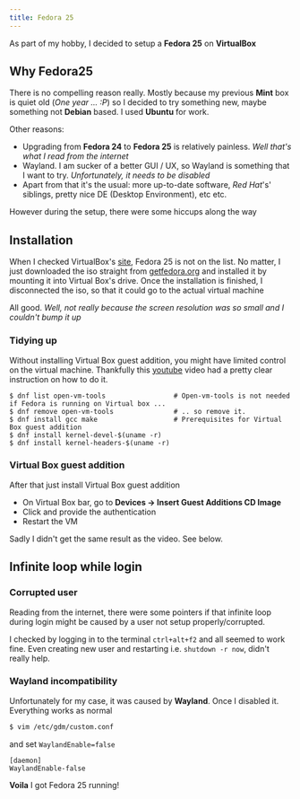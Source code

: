 ```yaml
---
title: Fedora 25
---
```


As part of my hobby, I decided to setup a **Fedora 25** on **VirtualBox**

## Why Fedora25

There is no compelling reason really. Mostly because my previous **Mint** box is quiet old (*One year ... :P*)
so I decided to try something new, maybe something not **Debian** based. I used **Ubuntu** for work.

Other reasons:

- Upgrading from **Fedora 24** to **Fedora 25** is relatively painless. *Well that's what I read from the internet*
- Wayland. I am sucker of a better GUI / UX, so Wayland is something that I want to try. *Unfortunately, it needs to be disabled*
- Apart from that it's the usual: more up-to-date software, *Red Hat*'s' siblings, pretty nice DE (Desktop Environment), etc etc.

However during the setup, there were some hiccups along the way

## Installation

When I checked VirtualBox's [site](https://virtualboxes.org/images/fedora/), Fedora 25 is not on the list.
No matter, I just downloaded the iso straight from [getfedora.org](https://getfedora.org/en/workstation/download/)
and installed it by mounting it into Virtual Box's drive.
Once the installation is finished, I disconnected the iso, so that it could go to the actual virtual machine

All good. *Well, not really because the screen resolution was so small and I couldn't bump it up*

### Tidying up

Without installing Virtual Box guest addition, you might have limited control on the virtual machine.
Thankfully this [youtube](https://www.youtube.com/watch?v=zBgjUIZmf1Q) video had a pretty clear instruction
on how to do it.

```
$ dnf list open-vm-tools                 # Open-vm-tools is not needed if Fedora is running on Virtual box ...
$ dnf remove open-vm-tools               # .. so remove it.
$ dnf install gcc make                   # Prerequisites for Virtual Box guest addition
$ dnf install kernel-devel-$(uname -r)
$ dnf install kernel-headers-$(uname -r)
```

### Virtual Box guest addition

After that just install Virtual Box guest addition

- On Virtual Box bar, go to **Devices -> Insert Guest Additions CD Image**
- Click and provide the authentication
- Restart the VM

Sadly I didn't get the same result as the video. See below.

## Infinite loop while login

### Corrupted user

Reading from the internet, there were some pointers if that infinite loop during login might be
caused by a user not setup properly/corrupted.

I checked by logging in to the terminal `ctrl+alt+f2` and all seemed to work fine.
Even creating new user and restarting i.e. `shutdown -r now`, didn't really help.

### Wayland incompatibility

Unfortunately for my case, it was caused by **Wayland**. Once I disabled it. Everything works as normal

```bash
$ vim /etc/gdm/custom.conf
```

and set `WaylandEnable=false`

```
[daemon]
WaylandEnable-false
```

**Voila** I got Fedora 25 running!